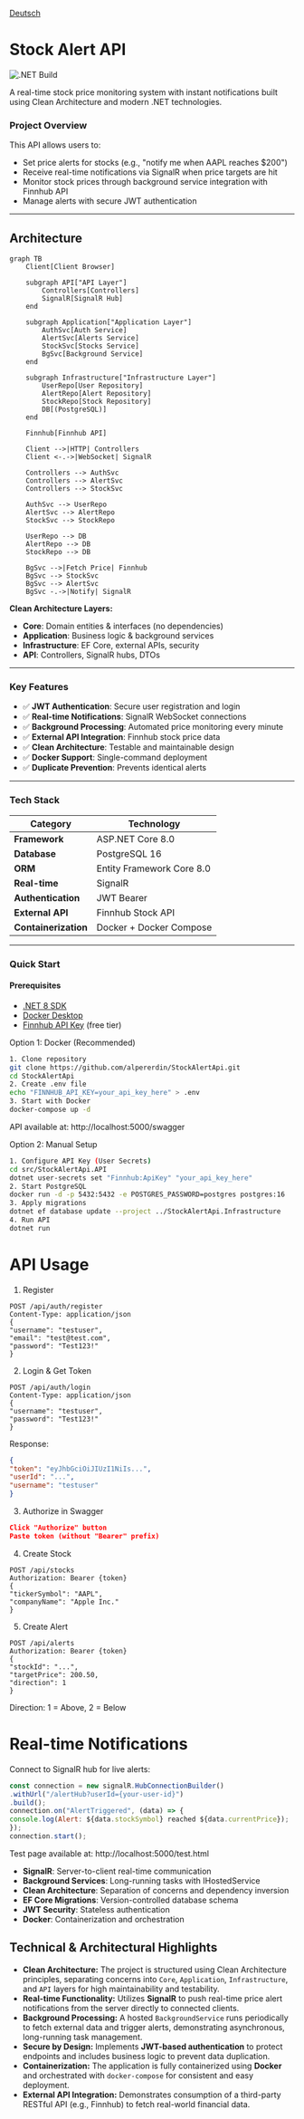 [Deutsch](README.de.md)

#  Stock Alert API

![.NET Build](https://github.com/alpererdin/StockAlertApi/actions/workflows/dotnet.yml/badge.svg)

A real-time stock price monitoring system with instant notifications built using Clean Architecture and modern .NET technologies.

###  Project Overview

This API allows users to:
- Set price alerts for stocks (e.g., "notify me when AAPL reaches $200")
- Receive real-time notifications via SignalR when price targets are hit
- Monitor stock prices through background service integration with Finnhub API
- Manage alerts with secure JWT authentication

---

## Architecture
```mermaid
graph TB
    Client[Client Browser]
    
    subgraph API["API Layer"]
        Controllers[Controllers]
        SignalR[SignalR Hub]
    end
    
    subgraph Application["Application Layer"]
        AuthSvc[Auth Service]
        AlertSvc[Alerts Service]
        StockSvc[Stocks Service]
        BgSvc[Background Service]
    end
    
    subgraph Infrastructure["Infrastructure Layer"]
        UserRepo[User Repository]
        AlertRepo[Alert Repository]
        StockRepo[Stock Repository]
        DB[(PostgreSQL)]
    end
    
    Finnhub[Finnhub API]
    
    Client -->|HTTP| Controllers
    Client <-.->|WebSocket| SignalR
    
    Controllers --> AuthSvc
    Controllers --> AlertSvc
    Controllers --> StockSvc
    
    AuthSvc --> UserRepo
    AlertSvc --> AlertRepo
    StockSvc --> StockRepo
    
    UserRepo --> DB
    AlertRepo --> DB
    StockRepo --> DB
    
    BgSvc -->|Fetch Price| Finnhub
    BgSvc --> StockSvc
    BgSvc --> AlertSvc
    BgSvc -.->|Notify| SignalR
```

**Clean Architecture Layers:**
- **Core**: Domain entities & interfaces (no dependencies)
- **Application**: Business logic & background services
- **Infrastructure**: EF Core, external APIs, security
- **API**: Controllers, SignalR hubs, DTOs

---

###  Key Features

- ✅ **JWT Authentication**: Secure user registration and login
- ✅ **Real-time Notifications**: SignalR WebSocket connections
- ✅ **Background Processing**: Automated price monitoring every minute
- ✅ **External API Integration**: Finnhub stock price data
- ✅ **Clean Architecture**: Testable and maintainable design
- ✅ **Docker Support**: Single-command deployment
- ✅ **Duplicate Prevention**: Prevents identical alerts

---

###  Tech Stack

| Category | Technology |
|----------|-----------|
| **Framework** | ASP.NET Core 8.0 |
| **Database** | PostgreSQL 16 |
| **ORM** | Entity Framework Core 8.0 |
| **Real-time** | SignalR |
| **Authentication** | JWT Bearer |
| **External API** | Finnhub Stock API |
| **Containerization** | Docker + Docker Compose |

---

###  Quick Start

#### Prerequisites
- [.NET 8 SDK](https://dotnet.microsoft.com/download)
- [Docker Desktop](https://www.docker.com/products/docker-desktop)
- [Finnhub API Key](https://finnhub.io/) (free tier)

Option 1: Docker (Recommended)
``` bash
1. Clone repository
git clone https://github.com/alpererdin/StockAlertApi.git
cd StockAlertApi
2. Create .env file
echo "FINNHUB_API_KEY=your_api_key_here" > .env
3. Start with Docker
docker-compose up -d
```
API available at: http://localhost:5000/swagger

Option 2: Manual Setup
``` bash
1. Configure API Key (User Secrets)
cd src/StockAlertApi.API
dotnet user-secrets set "Finnhub:ApiKey" "your_api_key_here"
2. Start PostgreSQL
docker run -d -p 5432:5432 -e POSTGRES_PASSWORD=postgres postgres:16
3. Apply migrations
dotnet ef database update --project ../StockAlertApi.Infrastructure
4. Run API
dotnet run
```

# API Usage
1. Register
``` http
POST /api/auth/register
Content-Type: application/json
{
"username": "testuser",
"email": "test@test.com",
"password": "Test123!"
}
```
2. Login & Get Token
``` http
POST /api/auth/login
Content-Type: application/json
{
"username": "testuser",
"password": "Test123!"
}
```
Response:
``` json
{
"token": "eyJhbGciOiJIUzI1NiIs...",
"userId": "...",
"username": "testuser"
}
```
3. Authorize in Swagger
``` json
Click "Authorize" button
Paste token (without "Bearer" prefix)
```
4. Create Stock
``` http
POST /api/stocks
Authorization: Bearer {token}
{
"tickerSymbol": "AAPL",
"companyName": "Apple Inc."
}
```
5. Create Alert
``` http
POST /api/alerts
Authorization: Bearer {token}
{
"stockId": "...",
"targetPrice": 200.50,
"direction": 1
}
```
Direction: 1 = Above, 2 = Below

# Real-time Notifications
Connect to SignalR hub for live alerts:
``` javascript
const connection = new signalR.HubConnectionBuilder()
.withUrl("/alertHub?userId={your-user-id}")
.build();
connection.on("AlertTriggered", (data) => {
console.log(Alert: ${data.stockSymbol} reached ${data.currentPrice});
});
connection.start();
```
Test page available at: http://localhost:5000/test.html


- **SignalR**: Server-to-client real-time communication
- **Background Services**: Long-running tasks with IHostedService
- **Clean Architecture**: Separation of concerns and dependency inversion
- **EF Core Migrations**: Version-controlled database schema
- **JWT Security**: Stateless authentication
- **Docker**: Containerization and orchestration

## Technical & Architectural Highlights

- **Clean Architecture:** The project is structured using Clean Architecture principles, separating concerns into `Core`, `Application`, `Infrastructure`, and `API` layers for high maintainability and testability.
- **Real-time Functionality:** Utilizes **SignalR** to push real-time price alert notifications from the server directly to connected clients.
- **Background Processing:** A hosted `BackgroundService` runs periodically to fetch external data and trigger alerts, demonstrating asynchronous, long-running task management.
- **Secure by Design:** Implements **JWT-based authentication** to protect endpoints and includes business logic to prevent data duplication.
- **Containerization:** The application is fully containerized using **Docker** and orchestrated with `docker-compose` for consistent and easy deployment.
- **External API Integration:** Demonstrates consumption of a third-party RESTful API (e.g., Finnhub) to fetch real-world financial data.
